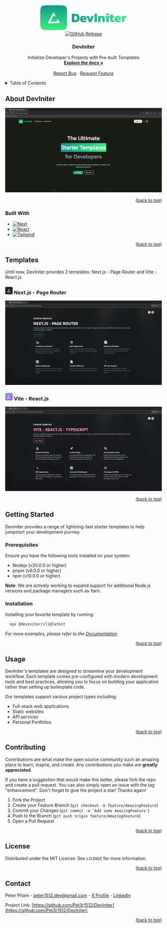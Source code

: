 <a id="readme-top"></a>

<!-- PROJECT LOGO -->
<br />
<div align="center">
  <a href="https://github.com/Pet3r1512/DevIniter">
    <img src="public/images/logos/FullLogo.png" alt="Logo" width="278.7" height="80">
  </a>

<div align="center"> <a href="https://github.com/Pet3r1512/DevIniter_CLI/releases">
    <img src="https://img.shields.io/github/v/release/Pet3r1512/DevIniter_CLI?style=flat" alt="GitHub Release">
  </a> </div>

<h3 align="center">DevIniter</h3>

  <p align="center">
    Initialize Developer's Projects with Pre-built Templates
    <br />
    <a href="https://deviniter.vercel.app/docs/introduction"><strong>Explore the docs »</strong></a>
    <br />
    <br />
    <a href="https://github.com/Pet3r1512/DevIniter/issues/new?labels=bug&template=bug-report---.md">Report Bug</a>
    ·
    <a href="https://github.com/Pet3r1512/DevIniter/issues/new?labels=enhancement&template=feature-request---.md">Request Feature</a>
  </p>
</div>

<!-- TABLE OF CONTENTS -->
<details>
  <summary>Table of Contents</summary>
  <ol>
    <li>
      <a href="#about-the-project">About DevIniter</a>
      <ul>
        <li><a href="#built-with">Built With</a></li>
      </ul>
    </li>
    <li><a href="#templates">Templates</a></li>
    <li>
      <a href="#getting-started">Getting Started</a>
      <ul>
        <li><a href="#prerequisites">Prerequisites</a></li>
        <li><a href="#installation">Installation</a></li>
      </ul>
    </li>
    <li><a href="#usage">Usage</a></li>
    <li><a href="#license">License</a></li>
    <li><a href="#contact">Contact</a></li>
  </ol>
</details>

## About DevIniter

[![Product Name Screen Shot][product-screenshot]](https://deviniter.vercel.app/)

<p align="right">(<a href="#readme-top">back to top</a>)</p>

### Built With

- [![Next][Next.js]][Next-url]
- [![React][React.js]][React-url]
- [![Tailwind][TailwindCSS]][Tailwind-url]

<p align="right">(<a href="#readme-top">back to top</a>)</p>

<!-- GETTING STARTED -->

## Templates

Until now, DevIniter provides 2 templates: Next.js - Page Router and Vite - React.js

### <img src="public/images/templates/nextjs-deviniter.png" alt="ViteLogo" height="24" width="24" > Next.js - Page Router

<img src="public/images/templates/nextjs-dark.png" alt="Nextjs" >

### <img src="public/images/templates/vite-deviniter.png" alt="ViteLogo" height="24" width="24" > Vite - React.js

<img src="public/images/templates/vite-dark.png" alt="Vite" >

<p align="right">(<a href="#readme-top">back to top</a>)</p>

## Getting Started

Deviniter provides a range of lightning-fast starter templates to help jumpstart your development journey.

### Prerequisites

Ensure you have the following tools installed on your system:

- Nodejs (v20.0.0 or higher)
- pnpm (v9.0.0 or higher)
- npm (v10.0.0 or higher)

<strong>Note</strong>: We are actively working to expand support for additional Node.js versions and package managers such as Yarn.

### Installation

Installing your favorite template by running:

```bash
  npx @deviniter/cli@latest
```

_For more examples, please refer to the [Documentation](https://www.deviniter.site/docs/introduction)_

<p align="right">(<a href="#readme-top">back to top</a>)</p>

## Usage

DevIniter's templates are designed to streamline your development workflow. Each template comes pre-configured with modern development tools and best practices, allowing you to focus on building your application rather than setting up boilerplate code.

Our templates support various project types including:

- Full-stack web applications
- Static websites
- API services
- Personal Portfolios

<p align="right">(<a href="#readme-top">back to top</a>)</p>

<!-- CONTRIBUTING -->

## Contributing

Contributions are what make the open source community such an amazing place to learn, inspire, and create. Any contributions you make are **greatly appreciated**.

If you have a suggestion that would make this better, please fork the repo and create a pull request. You can also simply open an issue with the tag "enhancement".
Don't forget to give the project a star! Thanks again!

1. Fork the Project
2. Create your Feature Branch (`git checkout -b feature/AmazingFeature`)
3. Commit your Changes (`git commit -m 'Add some AmazingFeature'`)
4. Push to the Branch (`git push origin feature/AmazingFeature`)
5. Open a Pull Request

<p align="right">(<a href="#readme-top">back to top</a>)</p>

<!-- LICENSE -->

## License

Distributed under the MIT License. See `LICENSE` for more information.

<p align="right">(<a href="#readme-top">back to top</a>)</p>

<!-- CONTACT -->

## Contact

Peter Pham - peter1512.dev@gmail.com - [X Profile](https://x.com/Thnh_Phng_) - [LinkedIn](https://www.linkedin.com/in/peter-pham-6b02a2229)

Project Link: [https://github.com/Pet3r1512/DevIniter](https://github.com/Pet3r1512/DevIniter)

<p align="right">(<a href="#readme-top">back to top</a>)</p>

<!-- MARKDOWN LINKS & IMAGES -->
<!-- https://www.markdownguide.org/basic-syntax/#reference-style-links -->

[contributors-shield]: https://img.shields.io/github/contributors/github_username/repo_name.svg?style=for-the-badge
[contributors-url]: https://github.com/github_username/repo_name/graphs/contributors
[forks-shield]: https://img.shields.io/github/forks/github_username/repo_name.svg?style=for-the-badge
[forks-url]: https://github.com/github_username/repo_name/network/members
[stars-shield]: https://img.shields.io/github/stars/github_username/repo_name.svg?style=for-the-badge
[stars-url]: https://github.com/github_username/repo_name/stargazers
[issues-shield]: https://img.shields.io/github/issues/github_username/repo_name.svg?style=for-the-badge
[issues-url]: https://github.com/github_username/repo_name/issues
[license-shield]: https://img.shields.io/github/license/github_username/repo_name.svg?style=for-the-badge
[license-url]: https://github.com/github_username/repo_name/blob/master/LICENSE.txt
[linkedin-shield]: https://img.shields.io/badge/-LinkedIn-black.svg?style=for-the-badge&logo=linkedin&colorB=555
[linkedin-url]: https://linkedin.com/in/linkedin_username
[product-screenshot]: public/images/screenshot/deviniter_screenshot.png
[Next.js]: https://img.shields.io/badge/next.js-000000?style=for-the-badge&logo=nextdotjs&logoColor=white
[Next-url]: https://nextjs.org/
[React.js]: https://img.shields.io/badge/React-20232A?style=for-the-badge&logo=react&logoColor=61DAFB
[React-url]: https://reactjs.org/
[TailwindCSS]: https://img.shields.io/badge/tailwindcss-%2338B2AC.svg?style=for-the-badge&logo=tailwind-css&logoColor=white
[Tailwind-url]: https://tailwindcss.com/
